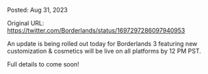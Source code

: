 Posted: Aug 31, 2023

Original URL: https://twitter.com/Borderlands/status/1697297286097940953

An update is being rolled out today for Borderlands 3 featuring new customization & cosmetics will be live on all platforms by 12 PM PST.  

Full details to come soon!

